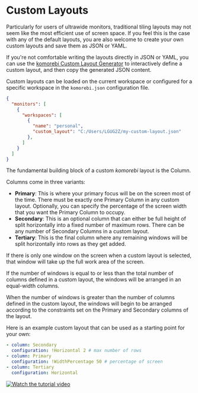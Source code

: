 # Custom Layouts

Particularly for users of ultrawide monitors, traditional tiling layouts may
not seem like the most efficient use of screen space. If you feel this is the
case with any of the default layouts, you are also welcome to create your own
custom layouts and save them as JSON or YAML.

If you're not comfortable writing the layouts directly in JSON or YAML, you can
use the [komorebi Custom Layout
Generator](https://lgug2z.github.io/komorebi-custom-layout-generator/) to
interactively define a custom layout, and then copy the generated JSON content.

Custom layouts can be loaded on the current workspace or configured for a
specific workspace in the `komorebi.json` configuration file.

```json
{
  "monitors": [
    {
      "workspaces": [
        {
          "name": "personal",
          "custom_layout": "C:/Users/LGUG2Z/my-custom-layout.json"
        },
      ]
    }
  ]
}
```

The fundamental building block of a custom _komorebi_ layout is the Column.

Columns come in three variants:

- **Primary**: This is where your primary focus will be on the screen most of
  the time. There must be exactly one Primary Column in any custom layout.
  Optionally, you can specify the percentage of the screen width that you want
  the Primary Column to occupy.
- **Secondary**: This is an optional column that can either be full height of
  split horizontally into a fixed number of maximum rows. There can be any
  number of Secondary Columns in a custom layout.
- **Tertiary**: This is the final column where any remaining windows will be
  split horizontally into rows as they get added.

If there is only one window on the screen when a custom layout is selected,
that window will take up the full work area of the screen.

If the number of windows is equal to or less than the total number of columns
defined in a custom layout, the windows will be arranged in an equal-width
columns.

When the number of windows is greater than the number of columns defined in the
custom layout, the windows will begin to be arranged according to the
constraints set on the Primary and Secondary columns of the layout.

Here is an example custom layout that can be used as a starting point for your
own:

```yaml
- column: Secondary
  configuration: !Horizontal 2 # max number of rows
- column: Primary
  configuration: !WidthPercentage 50 # percentage of screen
- column: Tertiary
  configuration: Horizontal
```

<!-- TODO: Record a new video -->

[![Watch the tutorial video](https://img.youtube.com/vi/SgmBHKEOcQ4/hqdefault.jpg)](https://www.youtube.com/watch?v=SgmBHKEOcQ4)
